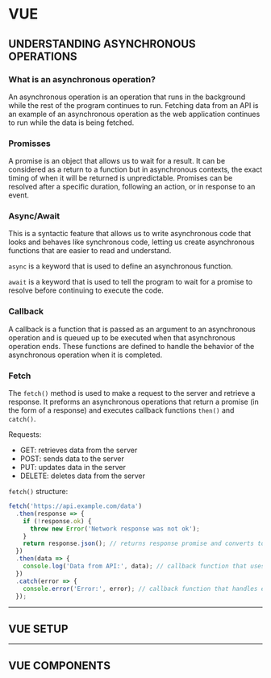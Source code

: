 # VUE

## UNDERSTANDING ASYNCHRONOUS OPERATIONS

### What is an asynchronous operation?

An asynchronous operation is an operation that runs in the background while the rest of the program continues to run. Fetching data from an API is an example of an asynchronous operation as the web application continues to run while the data is being fetched.

### Promisses

A promise is an object that allows us to wait for a result. It can be considered as a return to a function but in asynchronous contexts, the exact timing of when it will be returned is unpredictable. Promises can be resolved after a specific duration, following an action, or in response to an event.

### Async/Await

This is a syntactic feature that allows us to write asynchronous code that looks and behaves like synchronous code, letting us create asynchronous functions that are easier to read and understand.

`async` is a keyword that is used to define an asynchronous function.

`await` is a keyword that is used to tell the program to wait for a promise to resolve before continuing to execute the code.

### Callback

A callback is a function that is passed as an argument to an asynchronous operation and is queued up to be executed when that asynchronous operation ends. These functions are defined to handle the behavior of the asynchronous operation when it is completed.

### Fetch

The `fetch()` method is used to make a request to the server and retrieve a response. It preforms an asynchronous operations that return a promise (in the form of a response) and executes callback functions `then()` and `catch()`.

Requests: 
- GET: retrieves data from the server
- POST: sends data to the server
- PUT: updates data in the server
- DELETE: deletes data from the server

`fetch()` structure:

```javascript
fetch('https://api.example.com/data')
  .then(response => {
    if (!response.ok) {
      throw new Error('Network response was not ok');
    }
    return response.json(); // returns response promise and converts to json
  })
  .then(data => {
    console.log('Data from API:', data); // callback function that uses the data
  })
  .catch(error => {
    console.error('Error:', error); // callback function that handles errors
  });

```


---

## VUE SETUP

---

## VUE COMPONENTS

